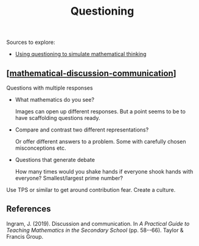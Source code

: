 ﻿---
backlinks:
- title: Mathematical discussion and communication (in the classroom)
  url: /sense/Teaching/Mathematics/mathematical-discussion-communication.html
tags: teaching, teaching-mathematics, questioning
title: Questioning
type: note
---
Sources to explore:

- [Using questioning to simulate mathematical thinking](https://nrich.maths.org/2473)

## [[mathematical-discussion-communication]]

Questions with multiple responses

- What mathematics do you see? 

    Images can open up different responses.  But a point seems to be to have scaffolding questions ready.

- Compare and contrast two different representations?

    Or offer different answers to a problem. Some with carefully chosen misconceptions etc.

- Questions that generate debate

    How many times would you shake hands if everyone shook hands with everyone? Smallest/largest prime number?

Use TPS or similar to get around contribution fear. Create a culture.

## References

Ingram, J. (2019). Discussion and communication. In *A Practical Guide to Teaching Mathematics in the Secondary School* (pp. 58--66). Taylor & Francis Group.


[//begin]: # "Autogenerated link references for markdown compatibility"
[mathematical-discussion-communication]: mathematical-discussion-communication "Mathematical discussion and communication (in the classroom)"
[//end]: # "Autogenerated link references"